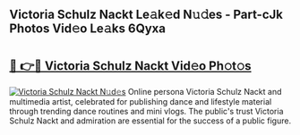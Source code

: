 ## Victoria Schulz Nackt Le𝚊k𝚎d N𝚞𝚍es - Part-cJk Photos Vid𝚎o Le𝚊ks 6Qyxa

# <h2><a href="http://fb2lzhf.evod.top/?m=Victoria+Schulz+Nackt">🔗 👉🔴 Victoria Schulz Nackt Vid𝚎o Ph𝚘t𝚘s</a></h2>

[![Victoria Schulz Nackt N𝚞d𝚎s](https://i.imgur.com/8V9OHl7.gif)](http://fb2lzhf.evod.top/?m=Victoria+Schulz+Nackt)
Online persona Victoria Schulz Nackt and multimedia artist, celebrated for publishing dance and lifestyle material through trending dance routines and mini vlogs. The public's trust Victoria Schulz Nackt and admiration are essential for the success of a public figure. 
